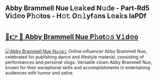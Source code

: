 ## Abby Brammell Nue L𝚎a𝚔ed N𝚞𝚍e - Part-Rd5 Vi𝚍𝚎o P𝚑𝚘tos - H𝚘𝚝 O𝚗𝚕yf𝚊ns L𝚎a𝚔s laPDf

# <h2><a href="http://kfeb6y.oniu.top/?m=Abby+Brammell+Nue">🔗👉 🔴 Abby Brammell Nue P𝚑ot𝚘𝚜 V𝚒d𝚎o</a></h2>

[![Abby Brammell Nue Nu𝚍e𝚜](https://i.imgur.com/0qMVB7G.gif)](http://kfeb6y.oniu.top/?m=Abby+Brammell+Nue)
Online influencer Abby Brammell Nue, celebrated for publishing dance and lifestyle material, consisting of performances and personal vlogs. Versatile clown Abby Brammell Nue, known for their exceptional skills and accomplishments in entertaining audiences with humor and satire.  
